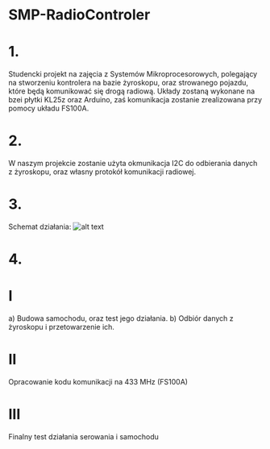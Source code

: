 # SMP-RadioControler

# 1.
Studencki projekt na zajęcia z Systemów Mikroprocesorowych, polegający na  stworzeniu kontrolera na bazie żyroskopu, oraz strowanego pojazdu, które będą komunikować się drogą radiową. Układy zostaną wykonane na bzei płytki KL25z oraz Arduino, zaś komunikacja zostanie zrealizowana przy pomocy układu FS100A.
# 2.
W naszym projekcie zostanie użyta okmunikacja I2C do odbierania danych z żyroskopu, oraz własny protokół komunikacji radiowej.

# 3.
Schemat działania:
![alt text](https://scontent.fktw1-1.fna.fbcdn.net/v/t1.15752-9/79101368_2435949269996424_1568615184275079168_n.jpg?_nc_cat=103&_nc_oc=AQkOtnr16VKv8hDZKKAmO-ZDRGabKlzp5Hr4xesqyVkpXAs7D69B9ITi3YvHNxvKAFU&_nc_ht=scontent.fktw1-1.fna&oh=01e8d760d2db27df348f43ba3eab8465&oe=5E69ECC0)

# 4.
# I
a) Budowa samochodu, oraz test jego działania.
b) Odbiór danych z żyroskopu i przetowarzenie ich.
# II
Opracowanie kodu komunikacji na 433 MHz (FS100A)
# III
Finalny test działania serowania i samochodu
